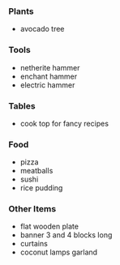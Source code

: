 ### Plants
- avocado tree

### Tools
- netherite hammer
- enchant hammer
- electric hammer

### Tables
- cook top for fancy recipes

### Food
- pizza
- meatballs
- sushi
- rice pudding

### Other Items
- flat wooden plate
- banner 3 and 4 blocks long
- curtains
- coconut lamps garland


